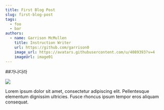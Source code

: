 ```yaml
---
title: First Blog Post
slug: first-blog-post
tags:
  - foo
  - bar
authors:
  - name: Garrison McMullen
    title: Instruction Writer
    url: https://github.com/garrison0
    image_url: https://avatars.githubusercontent.com/u/4089393?v=4
    imageUrl: image01
---
```

\##가나다라



![](/img/dddd.jpg)

Lorem ipsum dolor sit amet, consectetur adipiscing elit. Pellentesque elementum dignissim ultricies. Fusce rhoncus ipsum tempor eros aliquam consequat.
